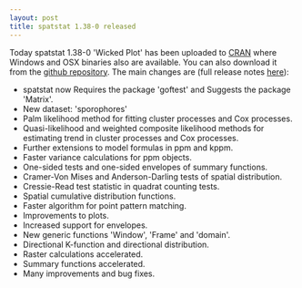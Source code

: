 ```yaml
---
layout: post
title: spatstat 1.38-0 released
---
```


Today spatstat 1.38-0 'Wicked Plot' has been uploaded to
[CRAN](http://www.cran.r-project.org/web/packages/spatstat/) where
Windows and OSX binaries also are available. You can also download it
from the [github
repository](https://github.com/spatstat/spatstat/releases/tag/v1.38-0).
The main changes are (full release notes
[here](releasenotes/spatstat-1.38-0.html)):

* spatstat now Requires the package 'goftest' and Suggests the package 'Matrix'.
* New dataset: 'sporophores'
* Palm likelihood method for fitting cluster processes and Cox processes.
* Quasi-likelihood and weighted composite likelihood methods for estimating trend in cluster processes and Cox processes.
* Further extensions to model formulas in ppm and kppm.
* Faster variance calculations for ppm objects.
* One-sided tests and one-sided envelopes of summary functions.
* Cramer-Von Mises and Anderson-Darling tests of spatial distribution.
* Cressie-Read test statistic in quadrat counting tests.
* Spatial cumulative distribution functions.
* Faster algorithm for point pattern matching.
* Improvements to plots.
* Increased support for envelopes.
* New generic functions 'Window', 'Frame' and 'domain'.
* Directional K-function and directional distribution.
* Raster calculations accelerated.
* Summary functions accelerated.
* Many improvements and bug fixes.
